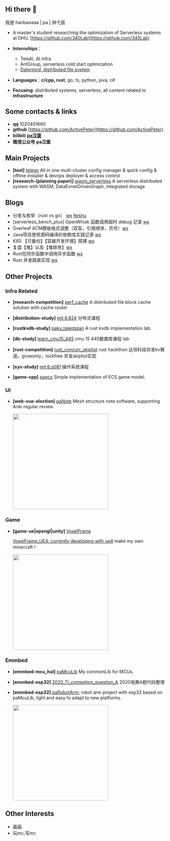 ## Hi there 👋
我是 hanbaoaaa | pa | 钟弋辰

- A master's student researching the optimization of Serverless systems at DHU. [https://github.com/340Lab](https://github.com/340Lab)

- **Internships**：
  
  - TeleAI, AI infra 
  - AntGroup, serverless cold start optimization
  - [Datenlord, distributed file system](https://github.com/datenlord)

- **Languages**：**c/cpp, rust**, go, ts, python, java, c#

- **Focusing**: distributed systems, serverless, all content related to **infrastructure**
## Some contacts & links

- **qq** 1020401660
- **github** [https://github.com/ActivePeter](https://github.com/ActivePeter)
- **bilibili** [**pa汉堡**][1]
- **微信公众号** **pa汉堡**

## Main Projects

- **[tool]** [telego](https://github.com/AI-Infra-Team/telego) All in one multi-cluster config manager & quick config & offline installer & devops deployer & access control
- **[research-(planning paper)]** [wasm_serverless](https://github.com/ActivePeter/wasm_serverless) A serverless distributed system with WASM, DataEvnetDrivenGraph, Integrated storage

## Blogs

- 分发与枚举（rust vs go） [wx](https://mp.weixin.qq.com/s/CmGH3agZD-nkLKW3oUNqbA) [feishu](https://qcnoe3hd7k5c.feishu.cn/wiki/RZC9wrGHDiJn9xk914ec0nGwnJh)
- [serverless_bench_plus] OpenWhisk 函数调用超时 debug 记录 [wx](https://mp.weixin.qq.com/s/prZ4DfMca7oBOfPxaZoyVA?token=543532506&lang=zh_CN)
- Overleaf ACM模板格式调整（双盲，引用顺序，页号）[wx](https://mp.weixin.qq.com/s/e9NNna7sGnFX-4Og8BKVYA?token=543532506&lang=zh_CN)
- Java项目使用源码编译的依赖库实践记录 [wx](https://mp.weixin.qq.com/s/Tcos4su9NF3sEp9F9R6JMQ?token=543532506&lang=zh_CN)
- K8S 【可备份】【容器开发环境】搭建 [wx](https://mp.weixin.qq.com/s/qCRYvz3uhlFJWGPGb6kyng?token=543532506&lang=zh_CN)
- 复盘【堆】以及【堆排序】[wx](https://mp.weixin.qq.com/s/AHob3MoUDxvFpozgZ-h8fg?token=543532506&lang=zh_CN)
- Rust在同步函数中调用异步函数 [wx](https://mp.weixin.qq.com/s/ks6yMAPDAzAbLez7g1s2eQ?token=543532506&lang=zh_CN)
- Rust 并发跳表实现 [wx](https://mp.weixin.qq.com/s/Qyz7_iWb7isGWkf-LHtoHQ?token=543532506&lang=zh_CN)

## Other Projects

### Infra Related



- **[research-competition]** [perf_cache](https://github.com/ActivePeter/Hackathon-2023/tree/master/baibaidui) A distributed file block cache solution with cache router

- **[distribution-study]** [mit 6.824](https://github.com/ActivePeter/mit_6.824_learning) 分布式课程 

- **[rustkvdb-study]** [pakv_talentplan](https://github.com/ActivePeter/pakv_talentplan) A rust kvdb implementation lab. 

- **[db-study]** [learn_cmu15_445](https://github.com/ActivePeter/learn_cmu15_445) cmu 15 445数据库课程 lab

- **[rust-competition]** [rust_concurr_skiplist](https://github.com/ActivePeter/rust_hackathon_kv) rust hackthon 达坦科技并发kv赛道。growonly，lockfree 并发skiplist实现

- **[sys-study]** [mit 6.s081](https://github.com/ActivePeter/learn_mit_s6.081) 操作系统课程
  
- **[game-cpp]** [paecs](https://github.com/ActivePeter/paecs) Simple implementation of ECS game model. 

### UI

- **[web-vue-election]** [paNote](https://github.com/ActivePeter/paNote) Mesh structure note software, supporting Anki regular review.
  
   <img src="https://s2.loli.net/2022/08/27/nlwMxopbr3IgRsz.png" width = "300" alt=""/>

### Game

- **[game-ue|opengl|unity]** [VoxelFrame](https://github.com/ActivePeter/VoxelFrame)

  [VoxelFrame_UE4: currently developing with ue4](https://github.com/ActivePeter/VoxelFrame_UE4) make my own minecraft！

  <img src="https://s3.bmp.ovh/imgs/2023/01/31/a59bdd4316c5df7e.png" width = "300" alt=""/>

### Emmbed

- **[emmbed-mcu_hal]** [paMcuLib](https://github.com/ActivePeter/paMcuLib) My commonLib for MCUs. 

- **[emmbed-esp32]** [2020_TI_competion_question_A](https://github.com/ActivePeter/2020_TI_competion_question_A) 2020电赛A题代码整理

- **[emmbed-esp32]** [paRobotArm:](https://github.com/ActivePeter/paRobotArm) robot arm project with esp32 based on paMcuLib, light and easy to adapt to new platforms. 

  <img src="https://s2.loli.net/2022/08/27/zHK19ROntTIBuib.png" width = "300" alt=""/>

## Other Interests

- 画画
- 玩mc,写mc

[1]: https://space.bilibili.com/268164490
